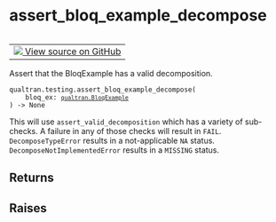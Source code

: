 # assert_bloq_example_decompose


<table class="tfo-notebook-buttons tfo-api nocontent" align="left">
<td>
  <a target="_blank" href="https://github.com/quantumlib/Qualtran/blob/main/qualtran/testing.py#L387-L409">
    <img src="https://www.tensorflow.org/images/GitHub-Mark-32px.png" />
    View source on GitHub
  </a>
</td>
</table>



Assert that the BloqExample has a valid decomposition.


<pre class="devsite-click-to-copy prettyprint lang-py tfo-signature-link">
<code>qualtran.testing.assert_bloq_example_decompose(
    bloq_ex: <a href="../../qualtran/BloqExample.html"><code>qualtran.BloqExample</code></a>
) -> None
</code></pre>



<!-- Placeholder for "Used in" -->

This will use `assert_valid_decomposition` which has a variety of sub-checks. A failure
in any of those checks will result in `FAIL`. `DecomposeTypeError` results in a
not-applicable `NA` status. `DecomposeNotImplementedError` results in a `MISSING` status.

<h2 class="add-link">Returns</h2>




<h2 class="add-link">Raises</h2>


